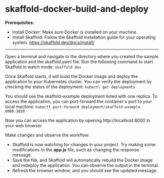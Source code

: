 # skaffold-docker-build-and-deploy

**Prerequisites:**

 * Install Docker: Make sure Docker is installed on your machine.
 * Install Skaffold: Follow the Skaffold installation guide for your operating system. https://skaffold.dev/docs/install/

***
Open a terminal and navigate to the directory where you created the sample application and the skaffold.yaml file.
Run the following command to start Skaffold in watch mode:  `skaffold dev`

Once Skaffold starts, it will build the Docker image and deploy the application to your Kubernetes cluster. You can verify the deployment by checking the status of the deployment:  `kubectl get deployments`

You should see the skaffold-example deployment listed with one replica.
To access the application, you can port-forward the container's port to your local machine:  `kubectl port-forward deployment/skaffold-example 8000:3020`

Now you can access the application by opening http://localhost:8000 in your web browser.

Make changes and observe the workflow:  
 * Skaffold is now watching for changes in your project. Try making some modifications to the **app.js** file, such as changing the response message.
 * Save the file, and Skaffold will automatically rebuild the Docker image and redeploy the application. You can observe the output in the terminal.
 * Refresh the browser window, and you should see the updated message.

